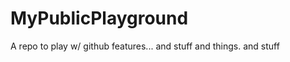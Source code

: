 MyPublicPlayground
==================

A repo to play w/ github features... 
and stuff and things.  and stuff